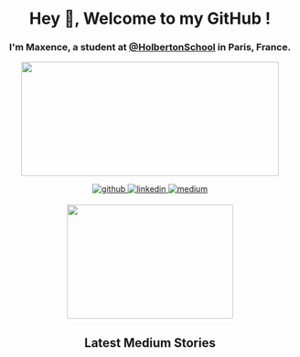 # <div align="center">**Hey 👋, Welcome to my GitHub !**</div>

### <div align="center"> I'm Maxence, a student at [@HolbertonSchool](https://github.com/holbertonschool) in Paris, France. </div>

<p align="center">
  <img width="450" height="200" src="https://github-readme-stats.vercel.app/api?username=Mxn-ptr&show_icons=true&bg_color=0C1117&title_color=58A6FF&text_color=C9D1D9&icon_color=58A6FF&include_all_commits=true&count_private=true&hide=prs,issues">

<div align="center">
  <a href="https://github.com/Mxn-ptr" target="_blank">
    <img src=https://img.shields.io/badge/github-%2324292e.svg?&style=for-the-badge&logo=github&logoColor=white alt=github style="margin-bottom: 5px;" />
  </a>
  <a href="https://linkedin.com/in/maxence-potier" target="_blank">
    <img src=https://img.shields.io/badge/linkedin-%231E77B5.svg?&style=for-the-badge&logo=linkedin&logoColor=white alt=linkedin style="margin-bottom: 5px;" />
  </a>
  <a href="https://medium.com/@maxence0" target="_blank">
    <img src=https://img.shields.io/badge/medium-%23292929.svg?&style=for-the-badge&logo=medium&logoColor=white alt=medium style="margin-bottom: 5px;" />
  </a>  
</div>

 </p>
 <p align="center">
<img width="290" height="200"src="https://github-readme-stats.vercel.app/api/top-langs/?username=Mxn-ptr&show_icons=true&bg_color=0C1117&title_color=58A6FF&text_color=C9D1D9&icon_color=58A6FF&layout=compact&langs_count=8">
</p>

## **<div align="center">Latest Medium Stories</div>**
<!-- MEDIUM-STORY-LIST:START -->
<!-- MEDIUM-STORY-LIST:END -->
